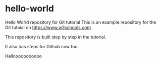 # hello-world
Hello World repository for Git tutorial
This is an example repository for the Git tutoial on https://www.w3schools.com

This repository is built step by step in the tutorial.

It also has steps for Github now too

Hellooooooooooo
